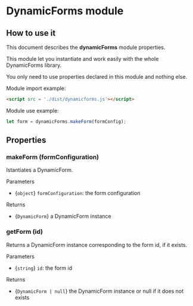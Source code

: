 # DynamicForms module
## How to use it
This document describes the **dynamicForms** module properties.

This module let you instantiate and work easily with the whole DynamicForms library.

You only need to use properties declared in this module and nothing else.

Module import example:
```html
<script src = './dist/dynamicforms.js'></script>
```

Module use example:
```javascript
let form = dynamicForms.makeForm(formConfig);
```
## Properties

### makeForm (formConfiguration)
Istantiates a DynamicForm.

Parameters
- {`object`} `formConfiguration`: the form configuration

Returns
- {`DynamicForm`} a DynamicForm instance

### getForm (id)
Returns a DynamicForm instance corresponding to the form id, if it exists.

Parameters
- {`string`} `id`: the form id

Returns
- {`DynamicForm | null`} the DynamicForm instance or null if it does not exists
